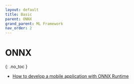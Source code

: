 ```yaml
---
layout: default
title: Basic
parent: ONNX
grand_parent: ML Framework
nav_order: 2
---
```


# ONNX 
{: .no_toc }





* [How to develop a mobile application with ONNX Runtime](https://onnxruntime.ai/docs/tutorials/mobile/)
